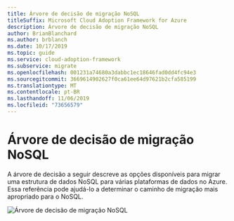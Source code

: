```yaml
---
title: Árvore de decisão de migração NoSQL
titleSuffix: Microsoft Cloud Adoption Framework for Azure
description: Árvore de decisão de migração NoSQL
author: BrianBlanchard
ms.author: brblanch
ms.date: 10/17/2019
ms.topic: guide
ms.service: cloud-adoption-framework
ms.subservice: migrate
ms.openlocfilehash: 001231a74680a3dabbc1ec18646fad0dd4fc94e3
ms.sourcegitcommit: 3669614902627f0ca61ee64d97621b2cfa585199
ms.translationtype: MT
ms.contentlocale: pt-BR
ms.lasthandoff: 11/06/2019
ms.locfileid: "73656579"
---
```

# <a name="nosql-migration-decision-tree"></a>Árvore de decisão de migração NoSQL

A árvore de decisão a seguir descreve as opções disponíveis para migrar uma estrutura de dados NoSQL para várias plataformas de dados no Azure. Essa referência pode ajudá-lo a determinar o caminho de migração mais apropriado para o NoSQL.

![Árvore de decisão de migração NoSQL](../../_images/innovate/considerations/no-sql-decision-tree.png)
